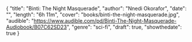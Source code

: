 {
  "title": "Binti: The Night Masquerade",
  "author": "Nnedi Okorafor",
  "date": "",
  "length": "6h 11m",
  "cover": "books/binti-the-night-masquerade.jpg",
  "audible": "https://www.audible.com/pd/Binti-The-Night-Masquerade-Audiobook/B07C62SD23",
  "genre": "sci-fi",
  "draft": true,
  "showthedate": true
}